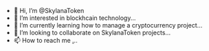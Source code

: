 - 👋 Hi, I’m @SkylanaToken
- 👀 I’m interested in blockhcain technology...
- 🌱 I’m currently learning how to manage a cryptocurrency project...
- 💞️ I’m looking to collaborate on SkylanaToken projects...
- 📫 How to reach me [.](https://mobile.twitter.com/skylanatoken)..

<!---
SkylanaToken/SkylanaToken is a ✨ special ✨ repository because its `README.md` (this file) appears on your GitHub profile.
You can click the Preview link to take a look at your changes.
--->

